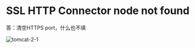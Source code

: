 # SSL HTTP Connector node not found

答：清空HTTPS port，什么也不填

![tomcat-2-1](https://s2.ax1x.com/2020/01/08/l2P7Bn.md.png)

